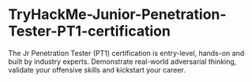 # TryHackMe-Junior-Penetration-Tester-PT1-certification
The Jr Penetration Tester (PT1) certification is entry-level, hands-on and built by industry experts. Demonstrate real-world adversarial thinking, validate your offensive skills and kickstart your career.
